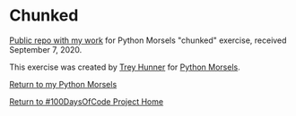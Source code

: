 # Chunked

[Public repo with my work](https://github.com/mUtterberg/python_morsels/tree/master/chunked/) for Python Morsels "chunked" exercise, received September 7, 2020.

This exercise was created by [Trey Hunner](https://treyhunner.com/) for [Python Morsels](https://try.pythonmorsels.com/).

[Return to my Python Morsels](https://mutterberg.github.io/python_morsels)

[Return to #100DaysOfCode Project Home](https://mutterberg.github.io)
